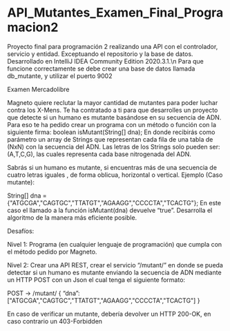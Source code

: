 # API_Mutantes_Examen_Final_Programacion2

Proyecto final para programación 2 realizando una API con el controlador, servicio y entidad. Exceptuando el repositorio y la base de datos.
Desarrollado en IntelliJ IDEA Community Edition 2020.3.1.\n
Para que funcione correctamente se debe crear una base de datos llamada db_mutante, y utilizar el puerto 9002


Examen Mercadolibre

Magneto quiere reclutar la mayor cantidad de mutantes para poder luchar
contra los X-Mens.
Te ha contratado a ti para que desarrolles un proyecto que detecte si un humano es mutante basándose en su secuencia de ADN.
Para eso te ha pedido crear un programa con un método o función con la siguiente firma: boolean isMutant(String[] dna);
En donde recibirás como parámetro un array de Strings que representan cada fila de una tabla
de (NxN) con la secuencia del ADN. Las letras de los Strings solo pueden ser: (A,T,C,G), las
cuales representa cada base nitrogenada del ADN.

 
Sabrás si un humano es mutante, si encuentras más de una secuencia de cuatro letras iguales , de forma oblicua, horizontal o vertical.
Ejemplo (Caso mutante):

String[] dna = {"ATGCGA","CAGTGC","TTATGT","AGAAGG","CCCCTA","TCACTG"};
En este caso el llamado a la función isMutant(dna) devuelve “true”.
Desarrolla el algoritmo de la manera más eficiente posible.

Desafíos:

Nivel 1:
Programa (en cualquier lenguaje de programación) que cumpla con el método pedido por
Magneto.

Nivel 2:
Crear una API REST, crear el servicio “/mutant/” en donde se pueda detectar si un humano es
mutante enviando la secuencia de ADN mediante un HTTP POST con un Json el cual tenga el
siguiente formato:

POST → /mutant/
{
“dna”:["ATGCGA","CAGTGC","TTATGT","AGAAGG","CCCCTA","TCACTG"]
}

En caso de verificar un mutante, debería devolver un HTTP 200-OK, en caso contrario un
403-Forbidden
